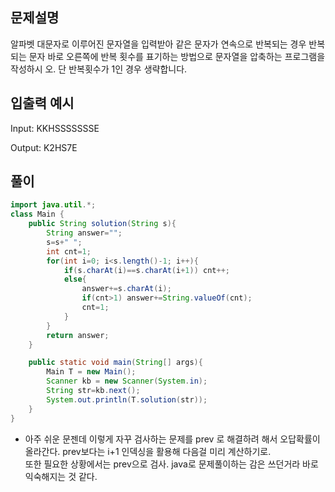 ##  문제설명
알파벳 대문자로 이루어진 문자열을 입력받아 같은 문자가 연속으로 반복되는 경우 반복되는 
문자 바로 오른쪽에 반복 횟수를 표기하는 방법으로 문자열을 압축하는 프로그램을 작성하시
오. 단 반복횟수가 1인 경우 생략합니다.

## 입출력 예시
Input: KKHSSSSSSSE <br>

Output: K2HS7E


## 풀이
```java
import java.util.*;
class Main {	
	public String solution(String s){
		String answer="";
		s=s+" ";
		int cnt=1;
		for(int i=0; i<s.length()-1; i++){
			if(s.charAt(i)==s.charAt(i+1)) cnt++;
			else{
				answer+=s.charAt(i);
				if(cnt>1) answer+=String.valueOf(cnt);
				cnt=1;
			}
		}
		return answer;
	}

	public static void main(String[] args){
		Main T = new Main();
		Scanner kb = new Scanner(System.in);
		String str=kb.next();
		System.out.println(T.solution(str));
	}
}
```
- 아주 쉬운 문젠데 이렇게 자꾸 검사하는 문제를 prev 로 해결하려 해서 오답확률이 올라간다. prev보다는 i+1 인덱싱을 활용해 다음걸 미리 계산하기로. <br>
또한 필요한 상황에서는 prev으로 검사. java로 문제풀이하는 감은 쓰던거라 바로 익숙해지는 것 같다.
